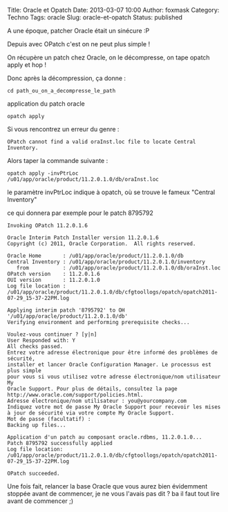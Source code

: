 Title: Oracle et Opatch
Date: 2013-03-07 10:00
Author: foxmask
Category: Techno
Tags: oracle
Slug: oracle-et-opatch
Status: published

A une époque, patcher Oracle était un sinécure :P

Depuis avec OPatch c'est on ne peut plus simple !

On récupère un patch chez Oracle, on le décompresse, on tape opatch
apply et hop !

Donc après la décompression, ça donne :

```shell
cd path_ou_on_a_decompresse_le_path
```

application du patch oracle

```shell
opatch apply
```

Si vous rencontrez un erreur du genre :

```shell
OPatch cannot find a valid oraInst.loc file to locate Central Inventory.
```

Alors taper la commande suivante :

```shell
opatch apply -invPtrLoc /u01/app/oracle/product/11.2.0.1.0/db/oraInst.loc
```

le paramètre invPtrLoc indique à opatch, où se trouve le fameux "Central
Inventory"

ce qui donnera par exemple pour le patch 8795792

```shell
Invoking OPatch 11.2.0.1.6

Oracle Interim Patch Installer version 11.2.0.1.6
Copyright (c) 2011, Oracle Corporation.  All rights reserved.

Oracle Home       : /u01/app/oracle/product/11.2.0.1.0/db
Central Inventory : /u01/app/oracle/product/11.2.0.1.0/inventory
   from           : /u01/app/oracle/product/11.2.0.1.0/db/oraInst.loc
OPatch version    : 11.2.0.1.6
OUI version       : 11.2.0.1.0
Log file location : /u01/app/oracle/product/11.2.0.1.0/db/cfgtoollogs/opatch/opatch2011-07-29_15-37-22PM.log

Applying interim patch '8795792' to OH '/u01/app/oracle/product/11.2.0.1.0/db'
Verifying environment and performing prerequisite checks...

Voulez-vous continuer ? [y|n]
User Responded with: Y
All checks passed.
Entrez votre adresse électronique pour être informé des problèmes de sécurité,
installer et lancer Oracle Configuration Manager. Le processus est plus simple
pour vous si vous utilisez votre adresse électronique/nom utilisateur My
Oracle Support. Pour plus de détails, consultez la page
http://www.oracle.com/support/policies.html.
Adresse électronique/nom utilisateur : you@yourcompany.com
Indiquez votre mot de passe My Oracle Support pour recevoir les mises à jour de sécurité via votre compte My Oracle Support.
Mot de passe (facultatif) :           
Backing up files...

Application d'un patch au composant oracle.rdbms, 11.2.0.1.0...
Patch 8795792 successfully applied
Log file location: /u01/app/oracle/product/11.2.0.1.0/db/cfgtoollogs/opatch/opatch2011-07-29_15-37-22PM.log

OPatch succeeded.
```

Une fois fait, relancer la base Oracle que vous aurez bien évidemment
stoppée avant de commencer, je ne vous l'avais pas dit ? ba il faut tout
lire avant de commencer ;)

